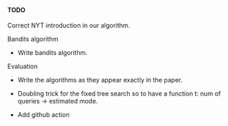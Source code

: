 #### TODO

Correct NYT introduction in our algorithm.

Bandits algorithm
- Write bandits algorithm.

Evaluation
- Write the algorithms as they appear exactly in the paper.
- Doubling trick for the fixed tree search so to have a function t: num of queries -> estimated mode.

- Add github action